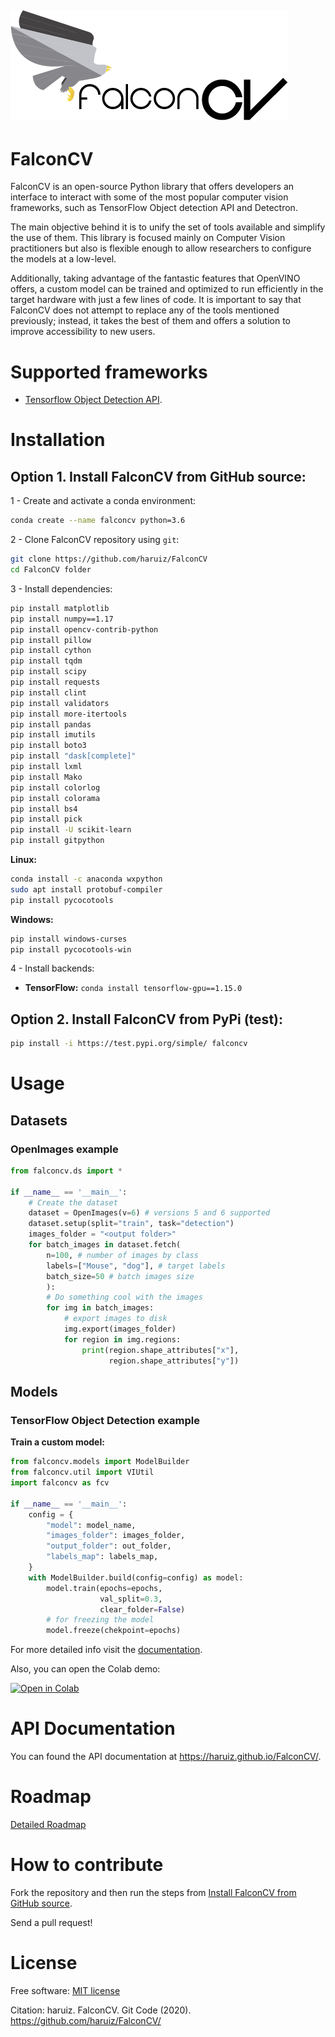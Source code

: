 ![FalconCV Logo](assets/logo.png)
--------------------------------------

# FalconCV

FalconCV is an open-source Python library that offers developers an interface to interact with some of the most popular computer vision frameworks, such as TensorFlow Object detection API and Detectron.

The main objective behind it is to unify the set of tools available and simplify the use of them. This library is focused mainly on Computer Vision practitioners but also is flexible enough to allow researchers to configure the models at a low-level.

Additionally, taking advantage of the fantastic features that OpenVINO offers, a custom model can be trained and optimized to run efficiently in the target hardware with just a few lines of code. It is important to say that FalconCV does not attempt to replace any of the tools mentioned previously; instead, it takes the best of them and offers a solution to improve accessibility to new users.

# Supported frameworks

- [Tensorflow Object Detection API](https://github.com/tensorflow/models/tree/master/research/object_detection).

# Installation

## Option 1. Install FalconCV from GitHub source:

1 - Create and activate a conda environment:

```bash
conda create --name falconcv python=3.6
```

2 - Clone FalconCV repository using `git`:

```bash
git clone https://github.com/haruiz/FalconCV
cd FalconCV folder
```

3 - Install dependencies:

```bash
pip install matplotlib
pip install numpy==1.17
pip install opencv-contrib-python
pip install pillow
pip install cython
pip install tqdm
pip install scipy
pip install requests
pip install clint
pip install validators
pip install more-itertools
pip install pandas
pip install imutils
pip install boto3
pip install "dask[complete]"
pip install lxml
pip install Mako
pip install colorlog
pip install colorama
pip install bs4
pip install pick
pip install -U scikit-learn
pip install gitpython
```

**Linux:**

```bash
conda install -c anaconda wxpython
sudo apt install protobuf-compiler
pip install pycocotools
```

**Windows:**

```bash
pip install windows-curses
pip install pycocotools-win
```

4 - Install backends:

- **TensorFlow:** `conda install tensorflow-gpu==1.15.0`

## Option 2. Install FalconCV from PyPi (test):

```bash
pip install -i https://test.pypi.org/simple/ falconcv
```

# Usage

## Datasets

### OpenImages example

```python
from falconcv.ds import *

if __name__ == '__main__':
    # Create the dataset
    dataset = OpenImages(v=6) # versions 5 and 6 supported
    dataset.setup(split="train", task="detection")
    images_folder = "<output folder>"
    for batch_images in dataset.fetch(
        n=100, # number of images by class
        labels=["Mouse", "dog"], # target labels
        batch_size=50 # batch images size
        ):
        # Do something cool with the images
        for img in batch_images:
            # export images to disk
            img.export(images_folder)
            for region in img.regions:
                print(region.shape_attributes["x"],
                      region.shape_attributes["y"])
```

## Models

### TensorFlow Object Detection example

**Train a custom model:**

```python
from falconcv.models import ModelBuilder
from falconcv.util import VIUtil
import falconcv as fcv

if __name__ == '__main__':
    config = {
        "model": model_name,
        "images_folder": images_folder,
        "output_folder": out_folder,
        "labels_map": labels_map,
    }
    with ModelBuilder.build(config=config) as model:
        model.train(epochs=epochs,
                    val_split=0.3,
                    clear_folder=False)
        # for freezing the model
        model.freeze(chekpoint=epochs)
```

For more detailed info visit the [documentation](https://haruiz.github.io/FalconCV/).

Also, you can open the Colab demo:

[![Open in Colab](https://colab.research.google.com/assets/colab-badge.svg)](https://colab.research.google.com/drive/1Q_l7RsAFiITJVj8yOMLR0yVNf97T7r43)

# API Documentation

You can found the API documentation at <https://haruiz.github.io/FalconCV/>.

# Roadmap

[Detailed Roadmap](https://github.com/github/hub/projects/1)

# How to contribute

Fork the repository and then run the steps from [Install FalconCV from GitHub source](#option-1-install-falconcv-from-github-source).

Send a pull request!

# License

Free software: [MIT license](LICENSE)

Citation: haruiz. FalconCV. Git Code (2020). <https://github.com/haruiz/FalconCV/>
